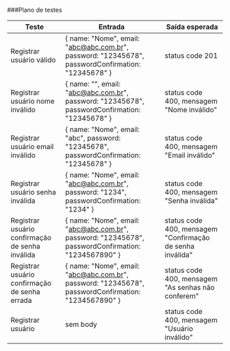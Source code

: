 ###Plano de testes

| Teste       | Entrada | Saída esperada |
| ----------- | ---------- | ---------- | 
| Registrar usuário válido | { name: "Nome", email: "abc@abc.com.br", password: "12345678", passwordConfirmation: "12345678" } | status code 201 |
| Registrar usuário nome inválido | { name: "", email: "abc@abc.com.br", password: "12345678", passwordConfirmation: "12345678" } | status code 400, mensagem "Nome inválido" |
| Registrar usuário email inválido | { name: "Nome", email: "abc", password: "12345678", passwordConfirmation: "12345678" } | status code 400, mensagem "Email inválido" |
| Registrar usuário senha inválida | { name: "Nome", email: "abc@abc.com.br", password: "1234", passwordConfirmation: "1234" } | status code 400, mensagem "Senha inválida" |
| Registrar usuário confirmação de senha inválida | { name: "Nome", email: "abc@abc.com.br", password: "12345678", passwordConfirmation: "1234567890" } | status code 400, mensagem "Confirmação de senha inválida" |
| Registrar usuário confirmação de senha errada | { name: "Nome", email: "abc@abc.com.br", password: "12345678", passwordConfirmation: "1234567890" } | status code 400, mensagem "As senhas não conferem" |
| Registrar usuário | sem body | status code 400, mensagem "Usuário inválido" |